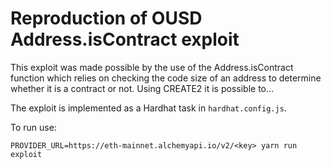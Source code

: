 # Reproduction of OUSD Address.isContract exploit

This exploit was made possible by the use of the Address.isContract function which relies on checking the code size of an address to determine whether it is a contract or not. Using CREATE2 it is possible to...

The exploit is implemented as a Hardhat task in `hardhat.config.js`.

To run use:

`PROVIDER_URL=https://eth-mainnet.alchemyapi.io/v2/<key> yarn run exploit`
